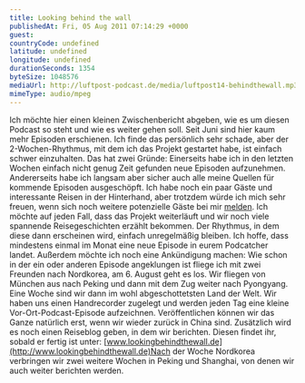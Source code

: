 ```yaml
---
title: Looking behind the wall
publishedAt: Fri, 05 Aug 2011 07:14:29 +0000
guest: 
countryCode: undefined
latitude: undefined
longitude: undefined
durationSeconds: 1354
byteSize: 1048576 
mediaUrl: http://luftpost-podcast.de/media/luftpost14-behindthewall.mp3
mimeType: audio/mpeg
---
```


Ich möchte hier einen kleinen Zwischenbericht abgeben, wie es um diesen Podcast so steht und wie es weiter gehen soll. Seit Juni sind hier kaum mehr Episoden erschienen. Ich finde das persönlich sehr schade, aber der 2-Wochen-Rhythmus, mit dem ich das Projekt gestartet habe, ist einfach schwer einzuhalten. Das hat zwei Gründe: Einerseits habe ich in den letzten Wochen einfach nicht genug Zeit gefunden neue Episoden aufzunehmen. Andererseits habe ich langsam aber sicher auch alle meine Quellen für kommende Episoden ausgeschöpft. Ich habe noch ein paar Gäste und interessante Reisen in der Hinterhand, aber trotzdem würde ich mich sehr freuen, wenn sich noch weitere potenzielle Gäste bei mir [melden](http://luftpost-podcast.de/about). Ich möchte auf jeden Fall, dass das Projekt weiterläuft und wir noch viele spannende Reisegeschichten erzählt bekommen. Der Rhythmus, in dem diese dann erscheinen wird, einfach unregelmäßig bleiben. Ich hoffe, dass mindestens einmal im Monat eine neue Episode in eurem Podcatcher landet. Außerdem möchte ich noch eine Ankündigung machen: Wie schon in der ein oder anderen Episode angeklungen ist fliege ich mit zwei Freunden nach Nordkorea, am 6\. August geht es los. Wir fliegen von München aus nach Peking und dann mit dem Zug weiter nach Pyongyang. Eine Woche sind wir dann im wohl abgeschottetsten Land der Welt. Wir haben uns einen Handrecorder zugelegt und werden jeden Tag eine kleine Vor-Ort-Podcast-Episode aufzeichnen. Veröffentlichen können wir das Ganze natürlich erst, wenn wir wieder zurück in China sind. Zusätzlich wird es noch einen Reiseblog geben, in dem wir berichten. Diesen findet ihr, sobald er fertig ist unter: [www.lookingbehindthewall.de](http://www.lookingbehindthewall.de)Nach der Woche Nordkorea verbringen wir zwei weitere Wochen in Peking und Shanghai, von denen wir auch weiter berichten werden.
